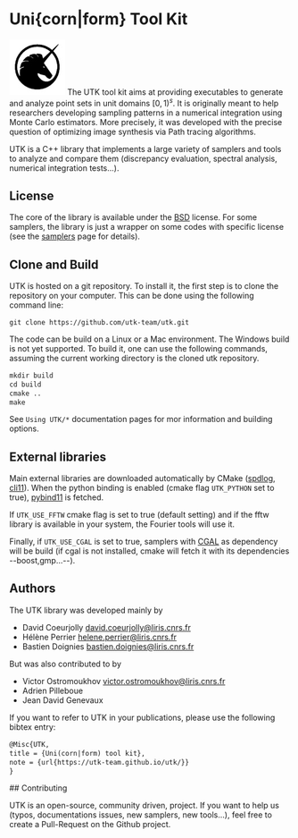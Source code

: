 # Uni{corn|form} Tool Kit

![](figs/logo_utk2.jpg) The UTK tool kit aims at providing executables to generate and analyze point sets in unit domains $[0,1)^s$. It is originally meant to help researchers developing sampling patterns in a numerical integration using Monte Carlo estimators. More precisely, it was developed with the precise question of optimizing image synthesis via Path tracing algorithms.

UTK is a C++ library that implements a large variety of samplers and tools to analyze and compare them (discrepancy evaluation, spectral analysis, numerical integration tests...).

## License

The core of the library is available under the [BSD](license) license. For some samplers, the library is just a wrapper on some codes with specific license (see the [samplers](samplers) page for details).

## Clone and Build

UTK is hosted on a git repository. To install it, the first step is to clone the repository on your computer. This can be done using the following command line:

    git clone https://github.com/utk-team/utk.git

The code can be build on a Linux or a Mac environment. The Windows build is not yet supported. To build it, one can use the following commands, assuming the current working directory is the cloned utk repository.

```
mkdir build
cd build
cmake ..
make
```

See `Using UTK/*` documentation pages for mor information and building options. 

## External libraries

Main external libraries are downloaded automatically by CMake ([spdlog](https://github.com/gabime/spdlog), [cli11](https://cliutils.github.io/CLI11/book/)). When the python binding is enabled (cmake flag `UTK_PYTHON` set to true), [pybind11](https://pybind11.readthedocs.io/en/stable/) is fetched.

If `UTK_USE_FFTW` cmake flag is set to true (default setting) and if the fftw library is available in your system, the Fourier tools will use it.

Finally, if `UTK_USE_CGAL` is set to true, samplers with [CGAL](http://cgal.org) as dependency will be build (if cgal is not installed, cmake will fetch it with its dependencies --boost,gmp...--). 


## Authors

The UTK library was developed mainly by

*   David Coeurjolly [david.coeurjolly@liris.cnrs.fr](mailto:david.coeurjolly@liris.cnrs.fr)
*   Hélène Perrier [helene.perrier@liris.cnrs.fr](mailto:helene.perrier@liris.cnrs.fr)
*   Bastien Doignies [bastien.doignies@liris.cnrs.fr](mailto:bastien.doignies@liris.cnrs.fr)

But was also contributed to by

*   Victor Ostromoukhov [victor.ostromoukhov@liris.cnrs.fr](mailto:victor.ostromoukhov@liris.cnrs.fr)
*   Adrien Pilleboue
*   Jean David Genevaux

If you want to refer to UTK in your publications, please use the following bibtex entry:

```
@Misc{UTK,
title = {Uni(corn|form) tool kit},
note = {url{https://utk-team.github.io/utk/}}
}
```
## Contributing

UTK is an open-source, community driven, project. If you want to help us (typos, documentations issues, new samplers, new tools...), feel free to create a Pull-Request on the Github project.
